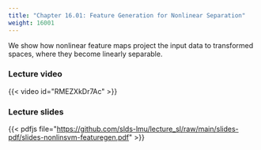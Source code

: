 ```yaml
---
title: "Chapter 16.01: Feature Generation for Nonlinear Separation"
weight: 16001
---
```

We show how nonlinear feature maps project the input data to transformed spaces, where they become linearly separable.

<!--more-->

### Lecture video

{{< video id="RMEZXkDr7Ac" >}}

### Lecture slides

{{< pdfjs file="https://github.com/slds-lmu/lecture_sl/raw/main/slides-pdf/slides-nonlinsvm-featuregen.pdf" >}}

